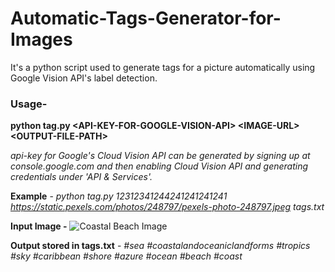 # Automatic-Tags-Generator-for-Images
It's a python script used to generate tags for a picture automatically using Google Vision API's label detection.

### Usage-
**python tag.py &lt;API-KEY-FOR-GOOGLE-VISION-API&gt; &lt;IMAGE-URL&gt; &lt;OUTPUT-FILE-PATH&gt;**

*api-key for Google's Cloud Vision API can be generated by signing up at console.google.com and then enabling Cloud Vision API and generating credentials under 'API & Services'.*

**Example** -
*python tag.py 12312341244241241241241 https://static.pexels.com/photos/248797/pexels-photo-248797.jpeg tags.txt*

**Input Image -**
![Coastal Beach Image](https://github.com/purvil12c/Automatic-Tags-Generator-for-Images/blob/master/pexels-photo-248797.jpeg)

**Output stored in tags.txt** -
*#sea #coastalandoceaniclandforms #tropics #sky #caribbean #shore #azure #ocean #beach #coast*
